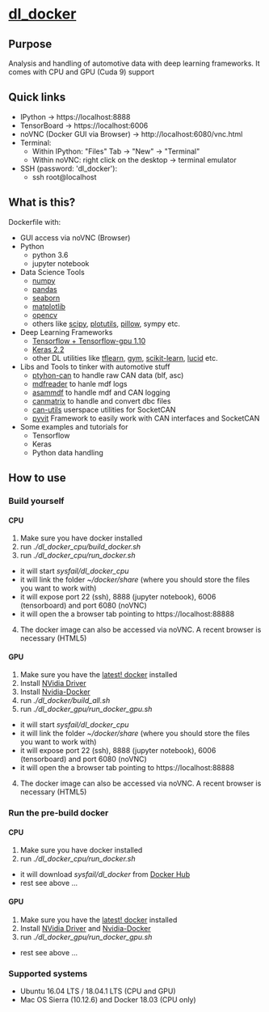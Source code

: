 # [dl_docker](https://hub.docker.com/r/sysfail/dl_docker/)
## Purpose
Analysis and handling of automotive data with deep learning frameworks.
It comes with CPU and GPU (Cuda 9) support
## Quick links
- IPython -> https://localhost:8888
- TensorBoard -> https://localhost:6006
- noVNC (Docker GUI via Browser) -> http://localhost:6080/vnc.html
- Terminal:
  - Within IPython: "Files" Tab -> "New" -> "Terminal"
  - Within noVNC: right click on the desktop -> terminal emulator
- SSH (password: 'dl_docker'):
  - ssh root@localhost
## What is this?
Dockerfile with:
  - GUI access via noVNC (Browser)
  - Python
    - python 3.6
    - jupyter notebook
  - Data Science Tools
    - [numpy](https://github.com/numpy/numpy)
    - [pandas](https://pandas.pydata.org/)
    - [seaborn](https://seaborn.pydata.org/)
    - [matplotlib](https://matplotlib.org/)
    - [opencv](https://opencv.org/)
    - others like [scipy](https://github.com/scipy/scipy), [plotutils](https://www.gnu.org/software/plotutils/), [pillow](https://pillow.readthedocs.io/en/5.2.x/),
    sympy etc.
  - Deep Learning Frameworks
    - [Tensorflow + Tensorflow-gpu 1.10](https://github.com/tensorflow/tensorflow)
    - [Keras 2.2](https://keras.io/)
    - other DL utilities like [tflearn](https://github.com/tflearn/tflearn), [gym](https://github.com/openai/gym), [scikit-learn](https://github.com/scikit-learn/scikit-learn), [lucid](https://github.com/tensorflow/lucid) etc.
  - Libs and Tools to tinker with automotive stuff
    - [ptyhon-can](https://github.com/hardbyte/python-can) to handle raw CAN data (blf, asc)
    - [mdfreader](https://github.com/ratal/mdfreader) to hanle mdf logs
    - [asammdf](http://asammdf.readthedocs.io/) to handle mdf and CAN logging
    - [canmatrix](https://github.com/ebroecker/canmatrix) to handle and convert dbc files
    - [can-utils](https://github.com/linux-can/can-utils) userspace utilities for SocketCAN
    - [pyvit](https://github.com/linklayer/pyvit) Framework to easily work with CAN interfaces and SocketCAN
  - Some examples and tutorials for
    - Tensorflow
    - Keras
    - Python data handling
## How to use
### Build yourself
#### CPU ####
1. Make sure you have docker installed
2. run *./dl_docker_cpu/build_docker.sh*
3. run *./dl_docker_cpu/run_docker.sh*
  - it will start *sysfail/dl_docker_cpu*
  - it will link the folder *~/docker/share* (where you should store the files you want to work with)
  - it will expose port 22 (ssh), 8888 (jupyter notebook), 6006 (tensorboard) and port 6080 (noVNC)
  - it will open the a browser tab pointing to https://localhost:88888
4. The docker image can also be accessed via noVNC. A recent browser is necessary (HTML5)
#### GPU ####
1. Make sure you have the [latest! docker](https://docs.docker.com/install/linux/docker-ce/ubuntu/#install-docker-ce-1) installed
2. Install [NVidia Driver](https://www.nvidia.com/object/unix.html)
3. Install [Nvidia-Docker](https://github.com/NVIDIA/nvidia-docker)
4. run *./dl_docker/build_all.sh*
3. run *./dl_docker_gpu/run_docker_gpu.sh*
  - it will start *sysfail/dl_docker_cpu*
  - it will link the folder *~/docker/share* (where you should store the files you want to work with)
  - it will expose port 22 (ssh), 8888 (jupyter notebook), 6006 (tensorboard) and port 6080 (noVNC)
  - it will open the a browser tab pointing to https://localhost:88888
4. The docker image can also be accessed via noVNC. A recent browser is necessary (HTML5)
### Run the pre-build docker
#### CPU ####
1. Make sure you have docker installed
2. run *./dl_docker_cpu/run_docker.sh*
  - it will download *sysfail/dl_docker* from [Docker Hub](https://hub.docker.com/r/sysfail/dl_docker/)
  - rest see above ...
#### GPU ###
1. Make sure you have the [latest! docker](https://docs.docker.com/install/linux/docker-ce/ubuntu/#install-docker-ce-1) installed
2. Install [NVidia Driver](https://www.nvidia.com/object/unix.html) and [Nvidia-Docker](https://github.com/NVIDIA/nvidia-docker)
3. run *./dl_docker_gpu/run_docker_gpu.sh*
  - rest see above ...

### Supported systems
- Ubuntu 16.04 LTS / 18.04.1 LTS (CPU and GPU)
- Mac OS Sierra (10.12.6) and Docker 18.03 (CPU only)
